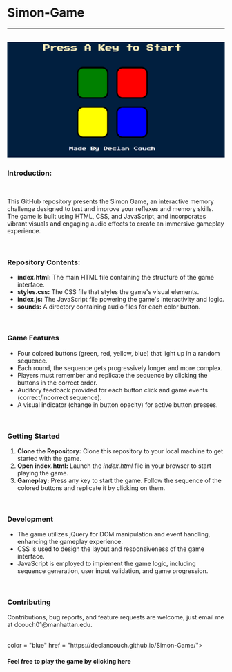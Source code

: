 <h1>Simon-Game</h1><hr />
<br>
<img src = "./simongamedsplayphoto.png">
<h3>Introduction:</h3>
<br>
<p>This GitHub repository presents the Simon Game, an interactive memory challenge designed to test and improve your reflexes and memory skills. The game is built using HTML, CSS, and JavaScript, and incorporates vibrant visuals and engaging audio effects to create an immersive gameplay experience.</p>
<br>
<h3>Repository Contents:</h3>
<ul>
  <li><b>index.html:</b> The main HTML file containing the structure of the game interface.</li>
  <li><b>styles.css:</b> The CSS file that styles the game's visual elements.</li>
  <li><b>index.js:</b> The JavaScript file powering the game's interactivity and logic.</li>
  <li><b>sounds:</b> A directory containing audio files for each color button.</li>
</ul>
<br>
<h3>Game Features</h3>
<ul>
  <li>Four colored buttons (green, red, yellow, blue) that light up in a random sequence.</li>
  <li>Each round, the sequence gets progressively longer and more complex.</li>
  <li>Players must remember and replicate the sequence by clicking the buttons in the correct order.</li>
  <li>Auditory feedback provided for each button click and game events (correct/incorrect sequence).</li>
  <li>A visual indicator (change in button opacity) for active button presses.</li>
</ul>
<br>
<h3>Getting Started</h3>
<ol>
  <li><b>Clone the Repository:</b> Clone this repository to your local machine to get started with the game.</li>
  <li><b>Open index.html:</b> Launch the <em>index.html</em> file in your browser to start playing the game.</li>
  <li><b>Gameplay:</b> Press any key to start the game. Follow the sequence of the colored buttons and replicate it by clicking on them.</li>  
</ol>
<br>
<h3>Development</h3>
<ul>
  <li>The game utilizes jQuery for DOM manipulation and event handling, enhancing the gameplay experience.</li>
  <li>CSS is used to design the layout and responsiveness of the game interface.</li>
  <li>JavaScript is employed to implement the game logic, including sequence generation, user input validation, and game progression.</li>
</ul>
<br>
<h3>Contributing</h3>
<p>Contributions, bug reports, and feature requests are welcome, just email me at dcouch01@manhattan.edu.</p>
<br>
<a> color = "blue" href = "https://declancouch.github.io/Simon-Game/"><h4>Feel free to play the game by clicking here</h4></a>
